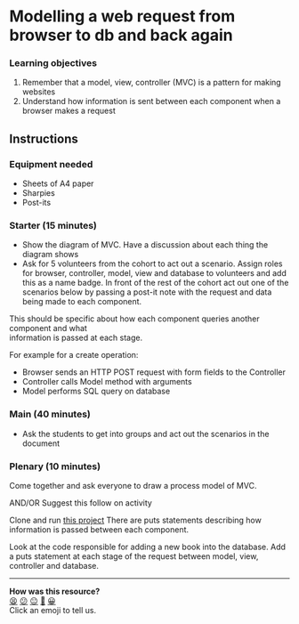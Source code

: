 # Modelling a web request from browser to db and back again

### Learning objectives

1) Remember that a model, view, controller (MVC) is a pattern for making websites
2) Understand how information is sent between each component when a browser makes a request

## Instructions

### Equipment needed
- Sheets of A4 paper
- Sharpies
- Post-its

### Starter (15 minutes)

* Show the diagram of MVC. Have a discussion about each thing the diagram shows
* Ask for 5 volunteers from the cohort to act out a scenario. Assign roles for browser, controller, model, view and database 
to volunteers and add this as a name badge. In front of the rest of the cohort act out one of the 
scenarios below by passing a post-it note with the request and data being made to each component. 

This should be specific about how each component queries another component and what  
information is passed at each stage. 

For example for a create operation:

 - Browser sends an HTTP POST request with form fields to the Controller
 - Controller calls Model method with arguments
 - Model performs SQL query on database


### Main (40 minutes)

* Ask the students to get into groups and act out the scenarios in the document

### Plenary (10 minutes)

Come together and ask everyone to draw a process model of MVC. 

AND/OR Suggest this follow on activity

Clone and run [this project](https://github.com/makersacademy/mvc-example)
There are puts statements describing how information is passed between each component.

Look at the code responsible for adding a new book into the database. 
Add a puts statement at each stage of the request between model, view, controller
and database. 

<!-- BEGIN GENERATED SECTION DO NOT EDIT -->

---

**How was this resource?**  
[😫](https://airtable.com/shrUJ3t7KLMqVRFKR?prefill_Repository=skills-workshops&prefill_File=how_databases_work/process_modelling_web_request/COACH_INSTRUCTIONS.md&prefill_Sentiment=😫) [😕](https://airtable.com/shrUJ3t7KLMqVRFKR?prefill_Repository=skills-workshops&prefill_File=how_databases_work/process_modelling_web_request/COACH_INSTRUCTIONS.md&prefill_Sentiment=😕) [😐](https://airtable.com/shrUJ3t7KLMqVRFKR?prefill_Repository=skills-workshops&prefill_File=how_databases_work/process_modelling_web_request/COACH_INSTRUCTIONS.md&prefill_Sentiment=😐) [🙂](https://airtable.com/shrUJ3t7KLMqVRFKR?prefill_Repository=skills-workshops&prefill_File=how_databases_work/process_modelling_web_request/COACH_INSTRUCTIONS.md&prefill_Sentiment=🙂) [😀](https://airtable.com/shrUJ3t7KLMqVRFKR?prefill_Repository=skills-workshops&prefill_File=how_databases_work/process_modelling_web_request/COACH_INSTRUCTIONS.md&prefill_Sentiment=😀)  
Click an emoji to tell us.

<!-- END GENERATED SECTION DO NOT EDIT -->
